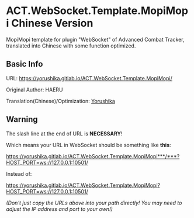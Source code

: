 # ACT.WebSocket.Template.MopiMopi Chinese Version
MopiMopi template for plugin "WebSocket" of Advanced Combat Tracker, translated into Chinese with some function optimized.

## Basic Info

URL: https://yorushika.gitlab.io/ACT.WebSocket.Template.MopiMopi/

Original Author: HAERU

Translation(Chinese)/Optimization: [Yorushika](mailto:jeremiahshi@outlook.com)

## Warning

The slash line at the end of URL is **NECESSARY**! 

Which means your URL in WebSocket should be something like **this**: 

https://yorushika.gitlab.io/ACT.WebSocket.Template.MopiMopi***/***?HOST_PORT=ws://127.0.0.1:10501/

Instead of:

https://yorushika.gitlab.io/ACT.WebSocket.Template.MopiMopi?HOST_PORT=ws://127.0.0.1:10501/

*(Don't just copy the URLs above into your path directly! You may need to adjust the IP address and port to your own!)*